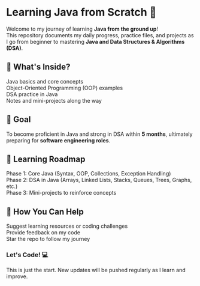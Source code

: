 # Learning Java from Scratch 🚀

Welcome to my journey of learning **Java from the ground up**!  
This repository documents my daily progress, practice files, and projects as I go from beginner to mastering **Java and Data Structures & Algorithms (DSA)**.

## 📌 What's Inside?
Java basics and core concepts  
Object-Oriented Programming (OOP) examples  
DSA practice in Java  
Notes and mini-projects along the way  

## 🎯 Goal
To become proficient in Java and strong in DSA within **5 months**, ultimately preparing for **software engineering roles**.

## 📅 Learning Roadmap
Phase 1: Core Java (Syntax, OOP, Collections, Exception Handling)  
Phase 2: DSA in Java (Arrays, Linked Lists, Stacks, Queues, Trees, Graphs, etc.)  
Phase 3: Mini-projects to reinforce concepts  

## 🤝 How You Can Help
Suggest learning resources or coding challenges  
Provide feedback on my code  
Star the repo to follow my journey  

### Let's Code! 💻
This is just the start. New updates will be pushed regularly as I learn and improve.

